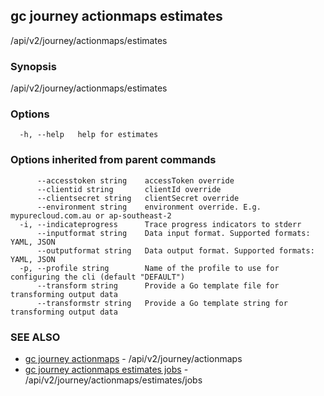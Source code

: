 ## gc journey actionmaps estimates

/api/v2/journey/actionmaps/estimates

### Synopsis

/api/v2/journey/actionmaps/estimates

### Options

```
  -h, --help   help for estimates
```

### Options inherited from parent commands

```
      --accesstoken string    accessToken override
      --clientid string       clientId override
      --clientsecret string   clientSecret override
      --environment string    environment override. E.g. mypurecloud.com.au or ap-southeast-2
  -i, --indicateprogress      Trace progress indicators to stderr
      --inputformat string    Data input format. Supported formats: YAML, JSON
      --outputformat string   Data output format. Supported formats: YAML, JSON
  -p, --profile string        Name of the profile to use for configuring the cli (default "DEFAULT")
      --transform string      Provide a Go template file for transforming output data
      --transformstr string   Provide a Go template string for transforming output data
```

### SEE ALSO

* [gc journey actionmaps](gc_journey_actionmaps.html)	 - /api/v2/journey/actionmaps
* [gc journey actionmaps estimates jobs](gc_journey_actionmaps_estimates_jobs.html)	 - /api/v2/journey/actionmaps/estimates/jobs


